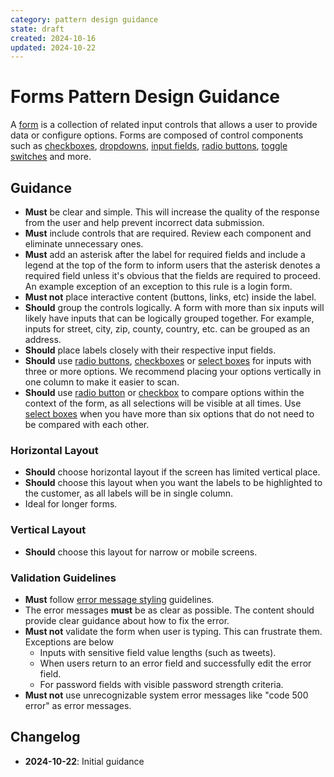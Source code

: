 ```yaml
---
category: pattern design guidance
state: draft
created: 2024-10-16
updated: 2024-10-22
---
```


# Forms Pattern Design Guidance

A [form](https://clarity.design/documentation/forms) is a collection of related input controls that allows a user to provide data or configure options. Forms are composed of control components such as [checkboxes](https://clarity.design/documentation/checkbox), [dropdowns](https://clarity.design/documentation/dropdown), [input fields](https://clarity.design/documentation/input), [radio buttons](https://clarity.design/documentation/radio), [toggle switches](https://clarity.design/documentation/toggle-switch) and more.

## Guidance

- **Must** be clear and simple. This will increase the quality of the response from the user and help prevent incorrect data submission.
- **Must** include controls that are required. Review each component and eliminate unnecessary ones.
- **Must** add an asterisk after the label for required fields and include a legend at the top of the form to inform users that the asterisk denotes a required field unless it's obvious that the fields are required to proceed. An example exception of an exception to this rule is a login form.
- **Must not** place interactive content (buttons, links, etc) inside the label.
- **Should** group the controls logically. A form with more than six inputs will likely have inputs that can be logically grouped together. For example, inputs for street, city, zip, county, country, etc. can be grouped as an address.
- **Should** place labels closely with their respective input fields.
- **Should** use [radio buttons](https://clarity.design/documentation/radio), [checkboxes](https://clarity.design/documentation/checkbox) or [select boxes](https://clarity.design/documentation/select) for inputs with three or more options. We recommend placing your options vertically in one column to make it easier to scan.
- **Should** use [radio button](https://clarity.design/documentation/radio) or [checkbox](https://clarity.design/documentation/checkbox) to compare options within the context of the form, as all selections will be visible at all times. Use [select boxes](https://clarity.design/documentation/select) when you have more than six options that do not need to be compared with each other.


### Horizontal Layout

- **Should** choose horizontal layout if the screen has limited vertical place.
- **Should** choose this layout when you want the labels to be highlighted to the customer, as all labels will be in single column.
- Ideal for longer forms.

### Vertical Layout

- **Should** choose this layout for narrow or mobile screens.

### Validation Guidelines

- **Must** follow [error message styling](https://clarity.design/documentation/forms#error-message-styling) guidelines.
- The error messages **must** be as clear as possible. The content should provide clear guidance about how to fix the error.
- **Must not** validate the form when user is typing. This can frustrate them. Exceptions are below
  - Inputs with sensitive field value lengths (such as tweets).
  - When users return to an error field and successfully edit the error field.
  - For password fields with visible password strength criteria.
- **Must not** use unrecognizable system error messages like "code 500 error" as error messages.

## Changelog

- **2024-10-22**: Initial guidance